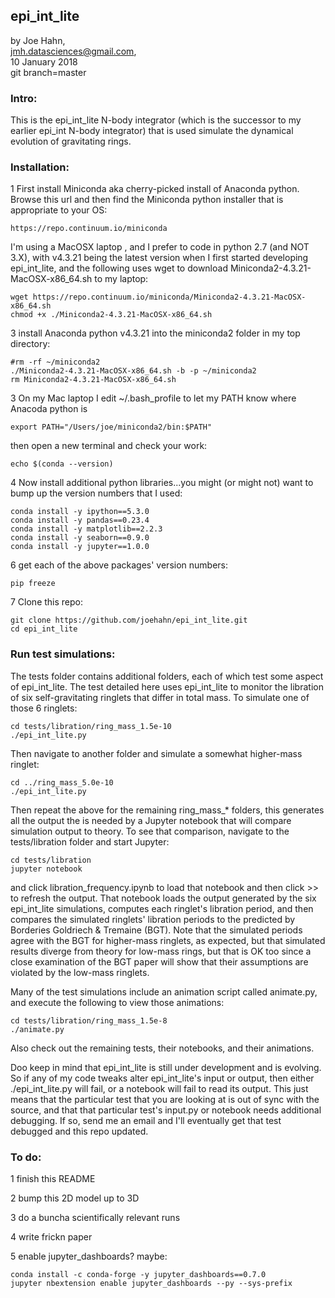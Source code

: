 ## epi_int_lite

by Joe Hahn,<br />
jmh.datasciences@gmail.com,<br />
10 January 2018<br />
git branch=master


### Intro:

This is the epi_int_lite N-body integrator (which is the successor to my earlier epi_int N-body
integrator) that is used simulate the dynamical evolution of gravitating rings.


### Installation:


1 First install Miniconda aka cherry-picked install of Anaconda python. Browse this url and then
find the Miniconda python installer that is appropriate to your OS:

    https://repo.continuum.io/miniconda

I'm using a MacOSX laptop , and I prefer to code in python 2.7 (and NOT 3.X), with v4.3.21 being
the latest version when I first started developing epi_int_lite, and the following
uses wget to download Miniconda2-4.3.21-MacOSX-x86_64.sh to my laptop:

    wget https://repo.continuum.io/miniconda/Miniconda2-4.3.21-MacOSX-x86_64.sh
    chmod +x ./Miniconda2-4.3.21-MacOSX-x86_64.sh

3 install Anaconda python v4.3.21 into the miniconda2 folder in my top directory:

    #rm -rf ~/miniconda2
    ./Miniconda2-4.3.21-MacOSX-x86_64.sh -b -p ~/miniconda2
    rm Miniconda2-4.3.21-MacOSX-x86_64.sh

3 On my Mac laptop I edit ~/.bash_profile to let my PATH know where Anacoda python is

    export PATH="/Users/joe/miniconda2/bin:$PATH"

then open a new terminal and check your work:

    echo $(conda --version)

4 Now install additional python libraries...you might (or might not) want to bump up the version numbers
that I used:

    conda install -y ipython==5.3.0
    conda install -y pandas==0.23.4
    conda install -y matplotlib==2.2.3
    conda install -y seaborn==0.9.0
    conda install -y jupyter==1.0.0

6 get each of the above packages' version numbers:

    pip freeze

7 Clone this repo:

    git clone https://github.com/joehahn/epi_int_lite.git
    cd epi_int_lite


### Run test simulations:

The tests folder contains additional folders, each of which test some aspect of epi_int_lite.
The test detailed here uses epi_int_lite to monitor the libration of six self-gravitating ringlets
that differ in total mass. To simulate one of those 6 ringlets:

    cd tests/libration/ring_mass_1.5e-10
    ./epi_int_lite.py

Then navigate to another folder and simulate a somewhat higher-mass ringlet:

    cd ../ring_mass_5.0e-10
    ./epi_int_lite.py

Then repeat the above for the remaining ring_mass_* folders, this generates all the output
the is needed by a Jupyter notebook that will compare simulation output to theory. To see that
comparison, navigate to the tests/libration folder and start Jupyter:

    cd tests/libration
    jupyter notebook
    
and click libration_frequency.ipynb to load that notebook and then click >> to refresh the output.
That notebook loads the output generated by the six epi_int_lite simulations, computes each
ringlet's libration period, and then compares the simulated ringlets' libration periods
to the predicted by Borderies Goldriech & Tremaine (BGT). Note that the simulated periods
agree with the BGT for higher-mass ringlets, as expected, but that simulated results diverge
from theory for low-mass rings, but that is OK too since a close examination of the BGT
paper will show that their assumptions are violated by the low-mass ringlets.

Many of the test simulations include an animation script called animate.py,
and execute the following to view those animations:

    cd tests/libration/ring_mass_1.5e-8
    ./animate.py

Also check out the remaining tests, their notebooks, and their animations.

Doo keep in mind that epi_int_lite is still under development
and is evolving. So if any of my code tweaks alter epi_int_lite's input or output, then either
./epi_int_lite.py will fail, or a notebook will fail to read its output. This just means that the
particular test that you are looking at is out of sync with the source, and that that particular
test's input.py or notebook needs additional debugging. If so, send me an email
and I'll eventually get that test debugged and this repo updated.


### To do:

1 finish this README

2 bump this 2D model up to 3D

3 do a buncha scientifically relevant runs

4 write frickn paper

5 enable jupyter_dashboards? maybe:

    conda install -c conda-forge -y jupyter_dashboards==0.7.0
    jupyter nbextension enable jupyter_dashboards --py --sys-prefix

